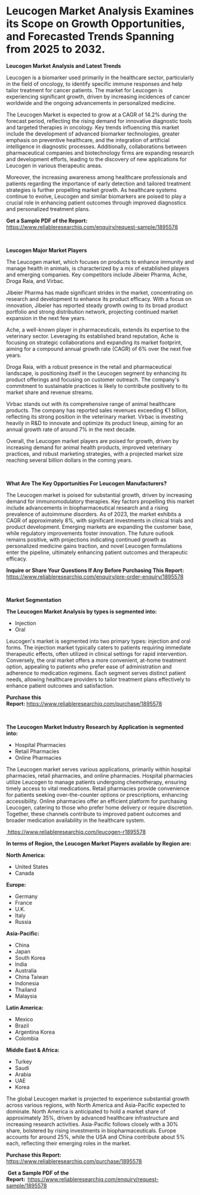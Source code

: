 <p><h1>Leucogen Market Analysis Examines its Scope on Growth Opportunities, and Forecasted Trends Spanning from 2025 to 2032.</h1></p><p><strong>Leucogen Market Analysis and Latest Trends</strong></p>
<p><p>Leucogen is a biomarker used primarily in the healthcare sector, particularly in the field of oncology, to identify specific immune responses and help tailor treatment for cancer patients. The market for Leucogen is experiencing significant growth, driven by increasing incidences of cancer worldwide and the ongoing advancements in personalized medicine. </p><p>The Leucogen Market is expected to grow at a CAGR of 14.2% during the forecast period, reflecting the rising demand for innovative diagnostic tools and targeted therapies in oncology. Key trends influencing this market include the development of advanced biomarker technologies, greater emphasis on preventive healthcare, and the integration of artificial intelligence in diagnostic processes. Additionally, collaborations between pharmaceutical companies and biotechnology firms are expanding research and development efforts, leading to the discovery of new applications for Leucogen in various therapeutic areas.</p><p>Moreover, the increasing awareness among healthcare professionals and patients regarding the importance of early detection and tailored treatment strategies is further propelling market growth. As healthcare systems continue to evolve, Leucogen and similar biomarkers are poised to play a crucial role in enhancing patient outcomes through improved diagnostics and personalized treatment plans.</p></p>
<p><strong>Get a Sample PDF of the Report:&nbsp;</strong> <a href="https://www.reliableresearchiq.com/enquiry/request-sample/1895578?utm_campaign=3117&utm_medium=2&utm_source=Github&utm_content=ia&utm_term=19042025&utm_id=leucogen">https://www.reliableresearchiq.com/enquiry/request-sample/1895578</a></p>
<p>&nbsp;</p>
<p><strong>Leucogen Major Market Players</strong></p>
<p><p>The Leucogen market, which focuses on products to enhance immunity and manage health in animals, is characterized by a mix of established players and emerging companies. Key competitors include Jibeier Pharma, Ache, Droga Raia, and Virbac.</p><p>Jibeier Pharma has made significant strides in the market, concentrating on research and development to enhance its product efficacy. With a focus on innovation, Jibeier has reported steady growth owing to its broad product portfolio and strong distribution network, projecting continued market expansion in the next few years.</p><p>Ache, a well-known player in pharmaceuticals, extends its expertise to the veterinary sector. Leveraging its established brand reputation, Ache is focusing on strategic collaborations and expanding its market footprint, aiming for a compound annual growth rate (CAGR) of 6% over the next five years. </p><p>Droga Raia, with a robust presence in the retail and pharmaceutical landscape, is positioning itself in the Leucogen segment by enhancing its product offerings and focusing on customer outreach. The company's commitment to sustainable practices is likely to contribute positively to its market share and revenue streams.</p><p>Virbac stands out with its comprehensive range of animal healthcare products. The company has reported sales revenues exceeding €1 billion, reflecting its strong position in the veterinary market. Virbac is investing heavily in R&D to innovate and optimize its product lineup, aiming for an annual growth rate of around 7% in the next decade.</p><p>Overall, the Leucogen market players are poised for growth, driven by increasing demand for animal health products, improved veterinary practices, and robust marketing strategies, with a projected market size reaching several billion dollars in the coming years.</p></p>
<p>&nbsp;</p>
<p><strong>What Are The Key Opportunities For Leucogen Manufacturers?</strong></p>
<p><p>The Leucogen market is poised for substantial growth, driven by increasing demand for immunomodulatory therapies. Key factors propelling this market include advancements in biopharmaceutical research and a rising prevalence of autoimmune disorders. As of 2023, the market exhibits a CAGR of approximately 8%, with significant investments in clinical trials and product development. Emerging markets are expanding the customer base, while regulatory improvements foster innovation. The future outlook remains positive, with projections indicating continued growth as personalized medicine gains traction, and novel Leucogen formulations enter the pipeline, ultimately enhancing patient outcomes and therapeutic efficacy.</p></p>
<p><strong>Inquire or Share Your Questions If Any Before Purchasing This Report:</strong> <a href="https://www.reliableresearchiq.com/enquiry/pre-order-enquiry/1895578?utm_campaign=3117&utm_medium=2&utm_source=Github&utm_content=ia&utm_term=19042025&utm_id=leucogen">https://www.reliableresearchiq.com/enquiry/pre-order-enquiry/1895578</a></p>
<p>&nbsp;</p>
<p><strong>Market Segmentation</strong></p>
<p><strong>The Leucogen Market Analysis by types is segmented into:</strong></p>
<p><ul><li>Injection</li><li>Oral</li></ul></p>
<p><p>Leucogen's market is segmented into two primary types: injection and oral forms. The injection market typically caters to patients requiring immediate therapeutic effects, often utilized in clinical settings for rapid intervention. Conversely, the oral market offers a more convenient, at-home treatment option, appealing to patients who prefer ease of administration and adherence to medication regimens. Each segment serves distinct patient needs, allowing healthcare providers to tailor treatment plans effectively to enhance patient outcomes and satisfaction.</p></p>
<p><strong>Purchase this Report:&nbsp;</strong><a href="https://www.reliableresearchiq.com/purchase/1895578?utm_campaign=3117&utm_medium=2&utm_source=Github&utm_content=ia&utm_term=19042025&utm_id=leucogen">https://www.reliableresearchiq.com/purchase/1895578</a></p>
<p>&nbsp;</p>
<p><strong>The Leucogen Market Industry Research by Application is segmented into:</strong></p>
<p><ul><li>Hospital Pharmacies</li><li>Retail Pharmacies</li><li>Online Pharmacies</li></ul></p>
<p><p>The Leucogen market serves various applications, primarily within hospital pharmacies, retail pharmacies, and online pharmacies. Hospital pharmacies utilize Leucogen to manage patients undergoing chemotherapy, ensuring timely access to vital medications. Retail pharmacies provide convenience for patients seeking over-the-counter options or prescriptions, enhancing accessibility. Online pharmacies offer an efficient platform for purchasing Leucogen, catering to those who prefer home delivery or require discretion. Together, these channels contribute to improved patient outcomes and broader medication availability in the healthcare system.</p></p>
<p><a href="https://www.reliableresearchiq.com/leucogen-r1895578?utm_campaign=3117&utm_medium=2&utm_source=Github&utm_content=ia&utm_term=19042025&utm_id=leucogen">&nbsp;https://www.reliableresearchiq.com/leucogen-r1895578</a></p>
<p><strong>In terms of Region, the Leucogen Market Players available by Region are:</strong></p>
<p>
    <p> <strong> North America: </strong>
        <ul>
            <li>United States</li>
            <li>Canada</li>
        </ul>
        </p> 
    <p> <strong> Europe: </strong>
        <ul>
            <li>Germany</li>
            <li>France</li>
            <li>U.K.</li>
            <li>Italy</li>
            <li>Russia</li>
        </ul>
        </p> 
    <p> <strong> Asia-Pacific: </strong>
        <ul>
            <li>China</li>
            <li>Japan</li>
            <li>South Korea</li>
            <li>India</li>
            <li>Australia</li>
            <li>China Taiwan</li>
            <li>Indonesia</li>
            <li>Thailand</li>
            <li>Malaysia</li>
        </ul>
        </p> 
    <p> <strong> Latin America: </strong>
        <ul>
            <li>Mexico</li>
            <li>Brazil</li>
            <li>Argentina Korea</li>
            <li>Colombia</li>
        </ul>
        </p> 
    <p> <strong> Middle East & Africa: </strong>
        <ul>
            <li>Turkey</li>
            <li>Saudi</li>
            <li>Arabia</li>
            <li>UAE</li>
            <li>Korea</li>
        </ul>
    </p>
    </p>
<p><p>The global Leucogen market is projected to experience substantial growth across various regions, with North America and Asia-Pacific expected to dominate. North America is anticipated to hold a market share of approximately 35%, driven by advanced healthcare infrastructure and increasing research activities. Asia-Pacific follows closely with a 30% share, bolstered by rising investments in biopharmaceuticals. Europe accounts for around 25%, while the USA and China contribute about 5% each, reflecting their emerging roles in the market.</p></p>
<p><strong>Purchase this Report: </strong><a href="https://www.reliableresearchiq.com/purchase/1895578?utm_campaign=3117&utm_medium=2&utm_source=Github&utm_content=ia&utm_term=19042025&utm_id=leucogen">https://www.reliableresearchiq.com/purchase/1895578</a></p>
<p>&nbsp;<strong>Get a Sample PDF of the Report:&nbsp;&nbsp;</strong><a href="https://www.reliableresearchiq.com/enquiry/request-sample/1895578?utm_campaign=3117&utm_medium=2&utm_source=Github&utm_content=ia&utm_term=19042025&utm_id=leucogen">https://www.reliableresearchiq.com/enquiry/request-sample/1895578</a></p>
<p><strong></strong></p>
<p><p></p><p></p><p></p></p>